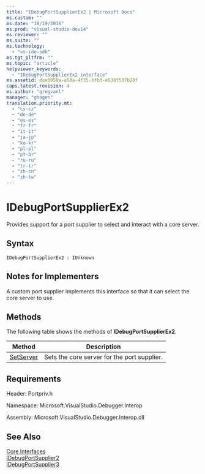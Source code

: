 ```yaml
---
title: "IDebugPortSupplierEx2 | Microsoft Docs"
ms.custom: ""
ms.date: "10/19/2016"
ms.prod: "visual-studio-dev14"
ms.reviewer: ""
ms.suite: ""
ms.technology: 
  - "vs-ide-sdk"
ms.tgt_pltfrm: ""
ms.topic: "article"
helpviewer_keywords: 
  - "IDebugPortSupplierEx2 interface"
ms.assetid: dae0050a-a50a-4f35-bfbd-e538f537b20f
caps.latest.revision: 4
ms.author: "gregvanl"
manager: "ghogen"
translation.priority.mt: 
  - "cs-cz"
  - "de-de"
  - "es-es"
  - "fr-fr"
  - "it-it"
  - "ja-jp"
  - "ko-kr"
  - "pl-pl"
  - "pt-br"
  - "ru-ru"
  - "tr-tr"
  - "zh-cn"
  - "zh-tw"
---
```

# IDebugPortSupplierEx2
Provides support for a port supplier to select and interact with a core server.  
  
## Syntax  
  
```  
IDebugPortSupplierEx2 : IUnknown  
```  
  
## Notes for Implementers  
 A custom port supplier implements this interface so that it can select the core server to use.  
  
## Methods  
 The following table shows the methods of **IDebugPortSupplierEx2**.  
  
|Method|Description|  
|------------|-----------------|  
|[SetServer](../extensibility/idebugportsupplierex2--setserver.md)|Sets the core server for the port supplier.|  
  
## Requirements  
 Header: Portpriv.h  
  
 Namespace: Microsoft.VisualStudio.Debugger.Interop  
  
 Assembly: Microsoft.VisualStudio.Debugger.Interop.dll  
  
## See Also  
 [Core Interfaces](../extensibility/core-interfaces.md)   
 [IDebugPortSupplier2](../extensibility/idebugportsupplier2.md)   
 [IDebugPortSupplier3](../extensibility/idebugportsupplier3.md)